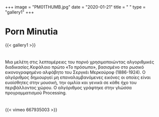 +++
image = "PM01THUMB.jpg"
date = "2020-01-21"
title = " "
type = "gallery1"
+++

# Porn Minutia
{{< gallery1 >}}  
# 
Μια  μελέτη στις λεπτομέρειες του πορνό χρησιμοποιώντας αλγοριθμικές  διαδικασίες.Κεφάλαιο  πρώτο  «Το πρόσωπο», βασισμένο στο ρωσικό εικονογραφημένο αλφάβητο του Σεργκέι Μερκούροφ (1886-1924). Ο αλγόριθμος δημιουργεί μη επαναλαμβανόμενες εικόνες οι οποίες είναι  ευαίσθητες στην μουσική, την ομιλία και γενικά σε κάθε ήχο του περιβάλλοντος χώρου. Ο αλγόριθμος γράφτηκε στην γλώσσα προγραμματισμού Processing.
#
{{< vimeo 667935003 >}}


<!-- The [Grand Canyon](https://en.wikipedia.org/w/index.php?title=Grand_Canyon&oldid=952699432)  -->

